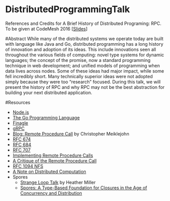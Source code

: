 # DistributedProgrammingTalk
References and Credits for A Brief History of Distributed Programing: RPC.  To be given at CodeMesh 2016 [[Slides](https://speakerdeck.com/caitiem20/a-brief-history-of-distributed-programming-rpc)]

#Abstract
While many of the distributed systems we operate today are built with language like Java and Go, distributed programming has a long history of innovation and adoption of its ideas. This include innovations seen all throughout the various fields of computing: novel type systems for dynamic languages; the concept of the promise, now a standard programming technique in web development;  and unified models of programming when data lives across nodes. Some of these ideas had major impact, while some fell incredibly short. Many technically superior ideas were not adopted simply because they were too “research” focused.
During this talk, we will present the history of RPC and why RPC may not be the best abstraction for building your next distributed application.

#Resources
* [Node.js](https://nodejs.org/en/about/)
* [The Go Programming Language](https://golang.org/)
* [Finagle](https://twitter.github.io/finagle/)
* [gRPC](http://www.grpc.io/)
* [Blog: Remote Procedure Call](https://christophermeiklejohn.com/pl/2016/04/12/rpc.html) by Christopher Meiklejohn
* [RFC 674](https://tools.ietf.org/html/rfc674)
* [RFC 684](https://tools.ietf.org/html/rfc684)
* [RFC 707](https://tools.ietf.org/html/rfc707)
* [Implementing Remote Procedure Calls](http://www.cs.virginia.edu/~zaher/classes/CS656/birrel.pdf)
* [A Critique of the Remote Procedure Call](http://www.cs.vu.nl/~ast/Publications/Papers/euteco-1988.pdf)
* [RFC 1094 NFS](https://tools.ietf.org/html/rfc1094)
* [A Note on Distributed Computation](http://citeseerx.ist.psu.edu/viewdoc/download?doi=10.1.1.41.7628&rep=rep1&type=pdf)
* Spores 
  * [Strange Loop Talk](https://www.youtube.com/watch?v=coX9RKH4rOs) by Heather Miller
  * [Spores: A Type-Based Foundation for Closures in the Age of Concurrency and Distribution](https://infoscience.epfl.ch/record/191239/files/spores_1.pdf)
